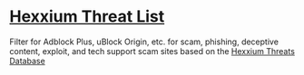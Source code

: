 # [Hexxium Threat List](https://floogulinc.com/hexxium-threat-list/)
Filter for Adblock Plus, uBlock Origin, etc. for scam, phishing, deceptive content, exploit, and tech support scam sites based on the [Hexxium Threats Database](https://hexxiumcreations.com/domain-ip-threat-database/)
